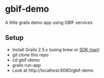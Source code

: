 # gbif-demo
A little grails demo app using GBIF services

## Setup

* Install Grails 2.5.x  (using brew or [SDK man](http://sdkman.io/index.html))
* git clone this repo
* cd gbif-demo
* grails run-app
* Look at http://localhost:8080/gbif-demo
